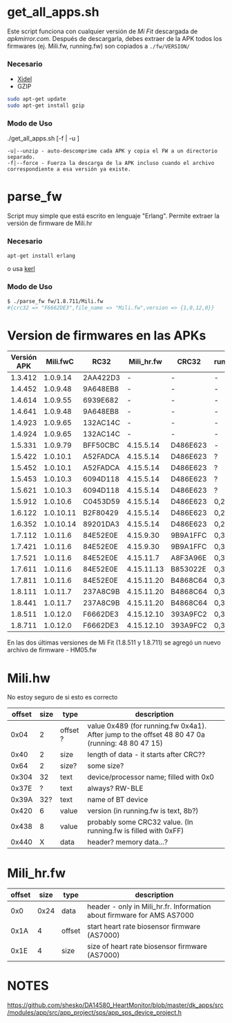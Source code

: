 # get_all_apps.sh
Este script funciona con cualquier versión de *Mi Fit* descargada de *apkmirror.com*.
Después de descargarla, debes extraer de la APK todos los firmwares (ej. Mili.fw, running.fw) son copiados a `./fw/VERSION/`

### Necesario
* [Xidel](http://www.videlibri.de/xidel.html)
* GZIP
```bash
sudo apt-get update
sudo apt-get install gzip
```

### Modo de Uso
./get_all_apps.sh [-f | -u ]

```
-u|--unzip - auto-descomprime cada APK y copia el FW a un directorio separado.
-f|--force - Fuerza la descarga de la APK incluso cuando el archivo correspondiente a esa versión ya existe.
```

# parse_fw
Script muy simple que está escrito en lenguaje "Erlang". Permite extraer la versión de firmware de Mili.hr

### Necesario
```bash
apt-get install erlang
```
o usa [kerl](https://github.com/yrashk/kerl)

### Modo de Uso
```bash
$ ./parse_fw fw/1.8.711/Mili.fw
#{crc32 => "F6662DE3",file_name => "Mili.fw",version => {1,0,12,0}}
```

# Version de firmwares en las APKs

| Versión APK | Mili.fwC | RC32 | Mili_hr.fw | CRC32 | running.fw | CRC32 | weight.fw | CRC32 |
|-------------|---------|-------|------------|-------|------------|-------|-----------|-------|
| 1.3.412 | 1.0.9.14 | 2AA422D3 | - | - | - | - | ? |
| 1.4.452 | 1.0.9.48 | 9A648EB8 | - | - | - | - | ? |
| 1.4.614 | 1.0.9.55 | 6939E682 | - | - | - | - | ? |
| 1.4.641 | 1.0.9.48 | 9A648EB8 | - | - | - | - | ? |
| 1.4.923 | 1.0.9.65 | 132AC14C | - | - | - | - | ? |
| 1.4.924 | 1.0.9.65 | 132AC14C | - | - | - | - | ? |
| 1.5.331 | 1.0.9.79 | BFF50CBC | 4.15.5.14 | D486E623 | - | - | ? |
| 1.5.422 | 1.0.10.1 | A52FADCA | 4.15.5.14 | D486E623 | ? | 377417e7 | ? |
| 1.5.452 | 1.0.10.1 | A52FADCA | 4.15.5.14 | D486E623 | ? | 377417e7 | ? |
| 1.5.453 | 1.0.10.3 | 6094D118 | 4.15.5.14 | D486E623 | ? | 377417e7 | ? |
| 1.5.621 | 1.0.10.3 | 6094D118 | 4.15.5.14 | D486E623 | ? | 377417e7 | ? |
| 1.5.912 | 1.0.10.6 | C0453D59 | 4.15.5.14 | D486E623 | 0,2,5 | B061711F | ? |
| 1.6.122 | 1.0.10.11 | B2F80429 | 4.15.5.14 | D486E623 | 0,2,8 | 7AABD34F | ? |
| 1.6.352 | 1.0.10.14 | 89201DA3 | 4.15.5.14 | D486E623 | 0,2,8 | 7AABD34F | ? |
| 1.7.112 | 1.0.11.6 | 84E52E0E | 4.15.9.30 | 9B9A1FFC | 0,3,2 | 20F573A1 | ? |
| 1.7.421 | 1.0.11.6 | 84E52E0E | 4.15.9.30 | 9B9A1FFC | 0,3,2 | 20F573A1 | ? |
| 1.7.521 | 1.0.11.6 | 84E52E0E | 4.15.11.7 | A8F3A96E | 0,3,3 | 4CE91321 | ? |
| 1.7.611 | 1.0.11.6 | 84E52E0E | 4.15.11.13 | B853022E | 0,3,3 | 4CE91321 | ? |
| 1.7.811 | 1.0.11.6 | 84E52E0E | 4.15.11.20 | B4868C64 | 0,3,3 | 4CE91321 | ? |
| 1.8.111 | 1.0.11.7 | 237A8C9B | 4.15.11.20 | B4868C64 | 0,3,3 | 4CE91321 | ? |
| 1.8.441 | 1.0.11.7 | 237A8C9B | 4.15.11.20 | B4868C64 | 0,3,3 | 4CE91321 | ? |
| 1.8.511 | 1.0.12.0 | F6662DE3 | 4.15.12.10 | 393A9FC2 | 0,3,3 | 4CE91321 | ? |
| 1.8.711 | 1.0.12.0 | F6662DE3 | 4.15.12.10 | 393A9FC2 | 0,3,3 | 4CE91321 | ? |

En las dos últimas versiones de Mi Fit (1.8.511 y 1.8.711) se agregó un nuevo archivo de firmware - HM05.fw

# Mili.hw

No estoy seguro de si esto es correcto

| offset | size | type | description |
|--------|------|------|-------------|
| 0x04 | 2 | offset ? | value 0x489 (for running.fw 0x4a1). After jump to the offset 48 80 47 0a (running: 48 80 47 15) |
| 0x40 | 2 | size | length of data - it starts after CRC?? |
| 0x64 | 2 | size? | some size? |
| 0x304 | 32 | text | device/processor name; filled with 0x0 |
| 0x37E | ? | text | always? RW-BLE |
| 0x39A | 32? | text | name of BT device |
| 0x420 | 6 | value | version (in running.fw is text, 8b?) |
| 0x438 | 8 | value | probably some CRC32 value. (In running.fw is filled with 0xFF) |
| 0x440 | X | data  | header? memory data...? |

# Mili_hr.fw

| offset | size | type | description |
|--------|------|------|-------------|
| 0x0 | 0x24 | data | header - only in Mili_hr.fr. Information about firmware for AMS AS7000 |
| 0x1A | 4 | offset | start heart rate biosensor firmware (AS7000) |
| 0x1E | 4 | size | size of heart rate biosensor firmware (AS7000) |


# NOTES
https://github.com/shesko/DA14580_HeartMonitor/blob/master/dk_apps/src/modules/app/src/app_project/sps/app_sps_device_project.h
